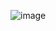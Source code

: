 ![image](https://user-images.githubusercontent.com/108928206/201066240-b4b91f0f-167f-474d-94cb-20b12256efda.png)
